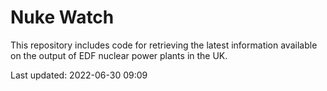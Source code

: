 # Nuke Watch

This repository includes code for retrieving the latest information available on the output of EDF nuclear power plants in the UK.

Last updated: 2022-06-30 09:09